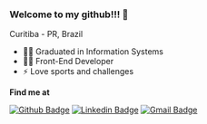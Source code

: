 ### Welcome to my github!!! 👋
Curitiba - PR, Brazil
<br>

- 👨‍🎓 Graduated in Information Systems
- 👨‍💻 Front-End Developer
- ⚡ Love sports and challenges


**Find me at**
<br>

[![Github Badge](https://img.shields.io/badge/-Github-000?style=for-the-badge&logo=Github&logoColor=white&link=https://github.com/GiovanePolese)](https://github.com/GiovanePolese)
[![Linkedin Badge](https://img.shields.io/badge/-LinkedIn-blue?style=for-the-badge&logo=Linkedin&logoColor=white&link=https://www.linkedin.com/in/giovane-polese/)](https://www.linkedin.com/in/giovane-polese/)
[![Gmail Badge](https://img.shields.io/badge/-Gmail-c14438?style=for-the-badge&logo=Gmail&logoColor=white&link=mailto:giovanemoraispolese@gmail.com)](mailto:giovanemoraispolese@gmail.com)
